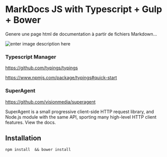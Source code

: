 # MarkDocs JS with Typescript + Gulp + Bower

Genere une page html de documentation à partir de fichiers Markdown...


![enter image description here](https://www.towfeek.se/wp-content/uploads/2015/09/build_automation_gulp.png)

### Typescript Manager
https://github.com/typings/typings

https://www.npmjs.com/package/typings#quick-start

### SuperAgent
https://github.com/visionmedia/superagent

SuperAgent is a small progressive client-side HTTP request library, and Node.js module with the same API, sporting many high-level HTTP client features. View the docs.

## Installation

    npm install  && bower install
